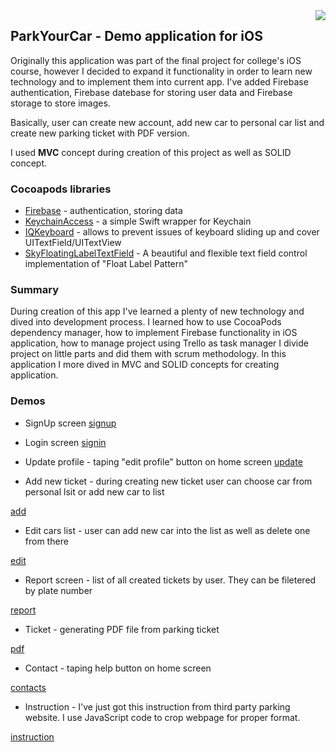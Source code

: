 <img src="/Parking Space Booking System⁩/Assets.xcassets⁩/⁨AppIcon.appiconset⁩/Icon-180.png" align="right"/>

## ParkYourCar - Demo application for iOS

Originally this application was part of the final project for college's iOS course, however I decided to expand it functionality in order to learn new technology and to implement them into current app. I've added Firebase authentication, Firebase datebase for storing user data and Firebase storage to store images.

Basically, user can create new account, add new car to personal car list and create new parking ticket with PDF version.

I used <b>MVC</b> concept during creation of this project as well as SOLID concept.

### Cocoapods libraries

- [Firebase](https://firebase.google.com) - authentication, storing data
- [KeychainAccess](https://github.com/kishikawakatsumi/KeychainAccess) - a simple Swift wrapper for Keychain
- [IQKeyboard](https://github.com/hackiftekhar/IQKeyboardManager) - allows to prevent issues of keyboard sliding up and cover UITextField/UITextView
- [SkyFloatingLabelTextField](https://github.com/Skyscanner/SkyFloatingLabelTextField) - A beautiful and flexible text field control implementation of "Float Label Pattern"

### Summary

During creation of this app I've learned a plenty of new technology and dived into development process. I learned how to use CocoaPods dependency manager, how to implement Firebase functionality in iOS application, how to manage project using Trello as task manager I divide project on little parts and did them with scrum methodology. In this application I more dived in MVC and SOLID concepts for creating application.

### Demos

- SignUp screen
[signup](Demos/signup.gif)

- Login screen
[signin](Demos/signin.gif)

- Update profile - taping "edit profile" button on home screen
[update](Demos/updateprofile.gif)

- Add new ticket - during creating new ticket user can choose car from personal lsit or add new car to list

[add](Demos/addnewticket.gif)

- Edit cars list - user can add new car into the list as well as delete one from there

[edit](Demos/editcarlist.gif)

- Report screen - list of all created tickets by user. They can be filetered by plate number

[report](Demos/report.gif)

- Ticket - generating PDF file from parking ticket

[pdf](Demos/receipt-generatepdf)

- Contact - taping help button on home screen

[contacts](Demos/contact.gif)

- Instruction - I've just got this instruction from third party parking website. I use JavaScript code to crop webpage for proper format.

[instruction](Demos/instruction.gif)